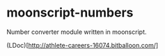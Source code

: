 # moonscript-numbers
Number converter module written in moonscript.

(LDoc)[http://athlete-careers-16074.bitballoon.com/]
